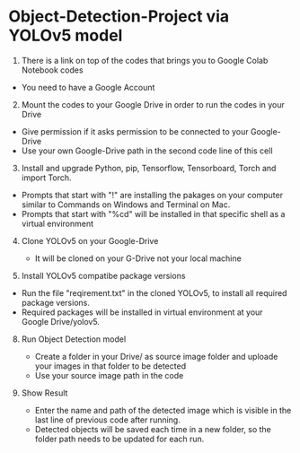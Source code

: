# Object-Detection-Project via YOLOv5 model
1. There is a link on top of the codes that brings you to Google Colab Notebook codes
  * You need to have a Google Account

2. Mount the codes to your Google Drive in order to run the codes in your Drive
  * Give permission if it asks permission to be connected to your Google-Drive
  * Use your own Google-Drive path in the second code line of this cell

3. Install and upgrade Python, pip, Tensorflow, Tensorboard, Torch and import Torch.
  * Prompts that start with "!" are installing the pakages on your computer similar to Commands on Windows and Terminal on Mac.
  * Prompts that start with "%cd" will be installed in that specific shell as a virtual environment

4. Clone YOLOv5 on your Google-Drive
   * It will be cloned on your G-Drive not your local machine
  
6. Install YOLOv5 compatibe package versions 
  * Run the file "reqirement.txt" in the cloned YOLOv5, to install all required package versions.
  * Required packages will be installed in virtual environment at your Google Drive/yolov5.
   
8. Run Object Detection model
   * Create a folder in your Drive/ as source image folder and uploade your images in that folder to be detected
   * Use your source image path in the code
  
9. Show Result
   * Enter the name and path of the detected image which is visible in the last line of previous code after running.
   * Detected objects will be saved each time in a new folder, so the folder path needs to be updated for each run. 
   
